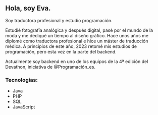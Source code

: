 ## Hola, soy Eva.

Soy traductora profesional y estudio programación.

Estudié fotografía analógica y después digital, pasé por el mundo de la moda y me dediqué un tiempo al diseño gráfico. Hace unos años me diplomé como traductora profesional e hice un máster de traducción médica.
A principios de este año, 2023 retomé mis estudios de programación, pero esta vez en la parte del backend.

Actualmente soy backend en uno de los equipos de la 4ª edición del Devathon, iniciativa de @Programación_es.

### Tecnologías:
- Java
- PHP
- SQL
- JavaScript
